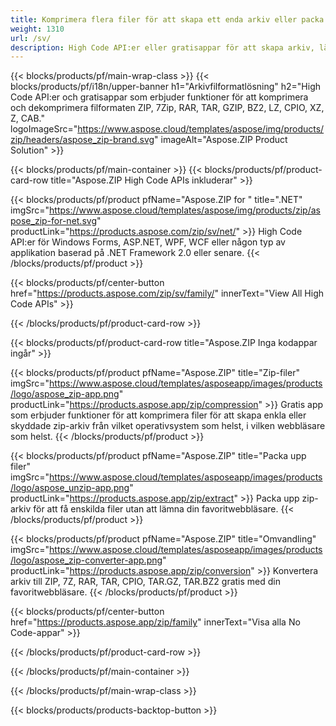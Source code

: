 ```yaml
---
title: Komprimera flera filer för att skapa ett enda arkiv eller packa upp arkiv 
weight: 1310
url: /sv/
description: High Code API:er eller gratisappar för att skapa arkiv, lägga till poster eller ta bort poster från befintliga arkiv. Kryptera med ZipCrypto eller AES128, 192 och AES256.
---
```


{{< blocks/products/pf/main-wrap-class >}}
{{< blocks/products/pf/i18n/upper-banner h1="Arkivfilformatlösning" h2="High Code API:er och gratisappar som erbjuder funktioner för att komprimera och dekomprimera filformaten ZIP, 7Zip, RAR, TAR, GZIP, BZ2, LZ, CPIO, XZ, Z, CAB." logoImageSrc="https://www.aspose.cloud/templates/aspose/img/products/zip/headers/aspose_zip-brand.svg" imageAlt="Aspose.ZIP Product Solution" >}}

{{< blocks/products/pf/main-container >}}
{{< blocks/products/pf/product-card-row title="Aspose.ZIP High Code APIs inkluderar" >}}

{{< blocks/products/pf/product pfName="Aspose.ZIP for " title=".NET" imgSrc="https://www.aspose.cloud/templates/aspose/img/products/zip/aspose_zip-for-net.svg" productLink="https://products.aspose.com/zip/sv/net/" >}}
High Code API:er för Windows Forms, ASP.NET, WPF, WCF eller någon typ av applikation baserad på .NET Framework 2.0 eller senare.
{{< /blocks/products/pf/product >}}

{{< blocks/products/pf/center-button href="https://products.aspose.com/zip/sv/family/" innerText="View All High Code APIs" >}}

{{< /blocks/products/pf/product-card-row >}}

{{< blocks/products/pf/product-card-row title="Aspose.ZIP Inga kodappar ingår" >}}

{{< blocks/products/pf/product pfName="Aspose.ZIP" title="Zip-filer" imgSrc="https://www.aspose.cloud/templates/asposeapp/images/products/logo/aspose_zip-app.png" productLink="https://products.aspose.app/zip/compression" >}}
Gratis app som erbjuder funktioner för att komprimera filer för att skapa enkla eller skyddade zip-arkiv från vilket operativsystem som helst, i vilken webbläsare som helst.
{{< /blocks/products/pf/product >}}

{{< blocks/products/pf/product pfName="Aspose.ZIP" title="Packa upp filer" imgSrc="https://www.aspose.cloud/templates/asposeapp/images/products/logo/aspose_unzip-app.png" productLink="https://products.aspose.app/zip/extract" >}}
Packa upp zip-arkiv för att få enskilda filer utan att lämna din favoritwebbläsare.
{{< /blocks/products/pf/product >}}

{{< blocks/products/pf/product pfName="Aspose.ZIP" title="Omvandling" imgSrc="https://www.aspose.cloud/templates/asposeapp/images/products/logo/aspose_zip-converter-app.png" productLink="https://products.aspose.app/zip/conversion" >}}
Konvertera arkiv till ZIP, 7Z, RAR, TAR, CPIO, TAR.GZ, TAR.BZ2 gratis med din favoritwebbläsare. 
{{< /blocks/products/pf/product >}}

{{< blocks/products/pf/center-button href="https://products.aspose.app/zip/family" innerText="Visa alla No Code-appar" >}}

{{< /blocks/products/pf/product-card-row >}}

{{< /blocks/products/pf/main-container >}}


{{< /blocks/products/pf/main-wrap-class >}}

{{< blocks/products/products-backtop-button >}}